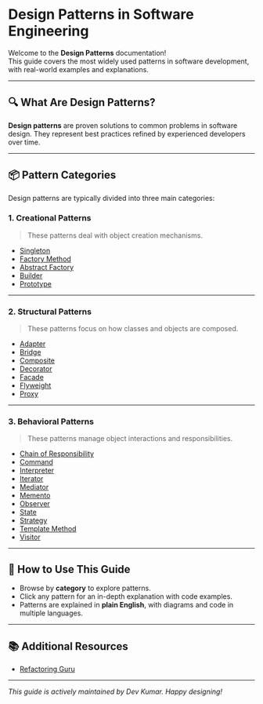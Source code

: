# Design Patterns in Software Engineering

Welcome to the **Design Patterns** documentation!  
This guide covers the most widely used patterns in software development, with real-world examples and explanations.

---

## 🔍 What Are Design Patterns?

**Design patterns** are proven solutions to common problems in software design. They represent best practices refined by experienced developers over time.

---

## 📦 Pattern Categories

Design patterns are typically divided into three main categories:

### 1. Creational Patterns
> These patterns deal with object creation mechanisms.

- [Singleton](Design-Pattern/creational/singleton.md)
- [Factory Method](Design-Pattern/creational/factory-method.md)
- [Abstract Factory](Design-Pattern/creational/abstract-factory.md)
- [Builder](Design-Pattern/creational/builder.md)
- [Prototype](Design-Pattern/creational/prototype.md)

---

### 2. Structural Patterns
> These patterns focus on how classes and objects are composed.

- [Adapter](Design-Pattern/structural/adapter.md)
- [Bridge](Design-Pattern/structural/bridge.md)
- [Composite](Design-Pattern/structural/composite.md)
- [Decorator](Design-Pattern/structural/decorator.md)
- [Facade](Design-Pattern/structural/facade.md)
- [Flyweight](Design-Pattern/structural/flyweight.md)
- [Proxy](Design-Pattern/structural/proxy.md)

---

### 3. Behavioral Patterns
> These patterns manage object interactions and responsibilities.

- [Chain of Responsibility](Design-Pattern/behavioral/chain-of-responsibility.md)
- [Command](Design-Pattern/behavioral/command.md)
- [Interpreter](Design-Pattern/behavioral/interpreter.md)
- [Iterator](Design-Pattern/behavioral/iterator.md)
- [Mediator](Design-Pattern/behavioral/mediator.md)
- [Memento](Design-Pattern/behavioral/memento.md)
- [Observer](Design-Pattern/behavioral/observer.md)
- [State](Design-Pattern/behavioral/state.md)
- [Strategy](Design-Pattern/behavioral/strategy.md)
- [Template Method](Design-Pattern/behavioral/template-method.md)
- [Visitor](Design-Pattern/behavioral/visitor.md)

---

## 🚀 How to Use This Guide

- Browse by **category** to explore patterns.
- Click any pattern for an in-depth explanation with code examples.
- Patterns are explained in **plain English**, with diagrams and code in multiple languages.

---

## 📚 Additional Resources

- [Refactoring Guru](https://refactoring.guru/design-patterns)

---

_This guide is actively maintained by Dev Kumar. Happy designing!_
